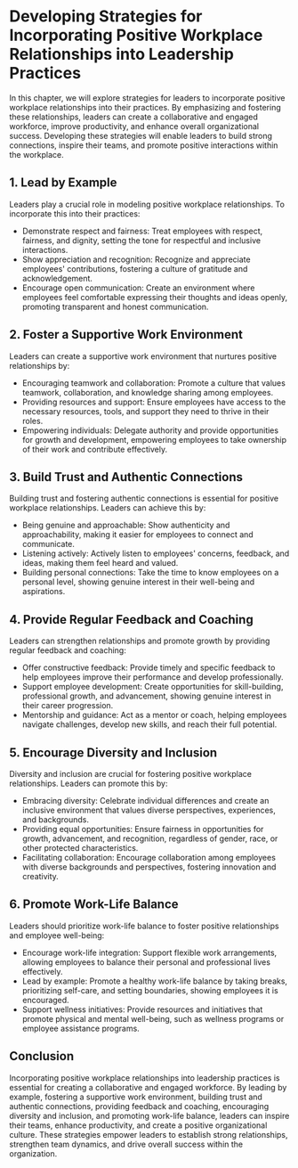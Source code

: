 Developing Strategies for Incorporating Positive Workplace Relationships into Leadership Practices
=============================================================================================================

In this chapter, we will explore strategies for leaders to incorporate positive workplace relationships into their practices. By emphasizing and fostering these relationships, leaders can create a collaborative and engaged workforce, improve productivity, and enhance overall organizational success. Developing these strategies will enable leaders to build strong connections, inspire their teams, and promote positive interactions within the workplace.

**1. Lead by Example**
----------------------

Leaders play a crucial role in modeling positive workplace relationships. To incorporate this into their practices:

* Demonstrate respect and fairness: Treat employees with respect, fairness, and dignity, setting the tone for respectful and inclusive interactions.
* Show appreciation and recognition: Recognize and appreciate employees' contributions, fostering a culture of gratitude and acknowledgement.
* Encourage open communication: Create an environment where employees feel comfortable expressing their thoughts and ideas openly, promoting transparent and honest communication.

**2. Foster a Supportive Work Environment**
-------------------------------------------

Leaders can create a supportive work environment that nurtures positive relationships by:

* Encouraging teamwork and collaboration: Promote a culture that values teamwork, collaboration, and knowledge sharing among employees.
* Providing resources and support: Ensure employees have access to the necessary resources, tools, and support they need to thrive in their roles.
* Empowering individuals: Delegate authority and provide opportunities for growth and development, empowering employees to take ownership of their work and contribute effectively.

**3. Build Trust and Authentic Connections**
--------------------------------------------

Building trust and fostering authentic connections is essential for positive workplace relationships. Leaders can achieve this by:

* Being genuine and approachable: Show authenticity and approachability, making it easier for employees to connect and communicate.
* Listening actively: Actively listen to employees' concerns, feedback, and ideas, making them feel heard and valued.
* Building personal connections: Take the time to know employees on a personal level, showing genuine interest in their well-being and aspirations.

**4. Provide Regular Feedback and Coaching**
--------------------------------------------

Leaders can strengthen relationships and promote growth by providing regular feedback and coaching:

* Offer constructive feedback: Provide timely and specific feedback to help employees improve their performance and develop professionally.
* Support employee development: Create opportunities for skill-building, professional growth, and advancement, showing genuine interest in their career progression.
* Mentorship and guidance: Act as a mentor or coach, helping employees navigate challenges, develop new skills, and reach their full potential.

**5. Encourage Diversity and Inclusion**
----------------------------------------

Diversity and inclusion are crucial for fostering positive workplace relationships. Leaders can promote this by:

* Embracing diversity: Celebrate individual differences and create an inclusive environment that values diverse perspectives, experiences, and backgrounds.
* Providing equal opportunities: Ensure fairness in opportunities for growth, advancement, and recognition, regardless of gender, race, or other protected characteristics.
* Facilitating collaboration: Encourage collaboration among employees with diverse backgrounds and perspectives, fostering innovation and creativity.

**6. Promote Work-Life Balance**
--------------------------------

Leaders should prioritize work-life balance to foster positive relationships and employee well-being:

* Encourage work-life integration: Support flexible work arrangements, allowing employees to balance their personal and professional lives effectively.
* Lead by example: Promote a healthy work-life balance by taking breaks, prioritizing self-care, and setting boundaries, showing employees it is encouraged.
* Support wellness initiatives: Provide resources and initiatives that promote physical and mental well-being, such as wellness programs or employee assistance programs.

**Conclusion**
--------------

Incorporating positive workplace relationships into leadership practices is essential for creating a collaborative and engaged workforce. By leading by example, fostering a supportive work environment, building trust and authentic connections, providing feedback and coaching, encouraging diversity and inclusion, and promoting work-life balance, leaders can inspire their teams, enhance productivity, and create a positive organizational culture. These strategies empower leaders to establish strong relationships, strengthen team dynamics, and drive overall success within the organization.
